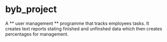 # byb_project
A ** user management ** programme that tracks employees tasks. It creates text reports stating finished and unfinshed data which then creates percentages for management. 

